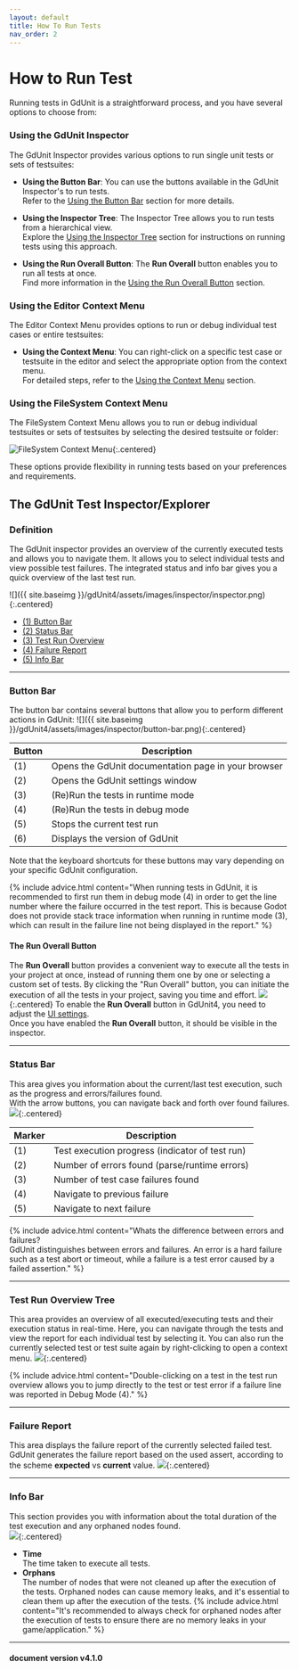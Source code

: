 ```yaml
---
layout: default
title: How To Run Tests
nav_order: 2
---
```


# How to Run Test
Running tests in GdUnit is a straightforward process, and you have several options to choose from:

### Using the GdUnit Inspector
The GdUnit Inspector provides various options to run single unit tests or sets of testsuites:


- **Using the Button Bar**: You can use the buttons available in the GdUnit Inspector's to run tests.<br>
Refer to the [Using the Button Bar](#button-bar) section for more details.

- **Using the Inspector Tree**: The Inspector Tree allows you to run tests from a hierarchical view.<br>
Explore the [Using the Inspector Tree](#test-run-overview-tree) section for instructions on running tests using this approach.

- **Using the Run Overall Button**: The **Run Overall** button enables you to run all tests at once.<br>
Find more information in the [Using the Run Overall Button](#the-run-overall-button) section.

### Using the Editor Context Menu
The Editor Context Menu provides options to run or debug individual test cases or entire testsuites:

- **Using the Context Menu**: You can right-click on a specific test case or testsuite in the editor and select the appropriate option from the context menu.<br>
For detailed steps, refer to the [Using the Context Menu](/gdUnit4/testing/getting-started/#execute-your-test) section.


### Using the FileSystem Context Menu
The FileSystem Context Menu allows you to run or debug individual testsuites or sets of testsuites by selecting the desired testsuite or folder:

![FileSystem Context Menu](/gdUnit4/assets/images/inspector/run-test-filesystem.png){:.centered}

These options provide flexibility in running tests based on your preferences and requirements.

## The GdUnit Test Inspector/Explorer

### Definition
The GdUnit inspector provides an overview of the currently executed tests and allows you to navigate them. It allows you to select individual tests and view possible test failures. The integrated status and info bar gives you a quick overview of the last test run.

![]({{ site.baseimg }}/gdUnit4/assets/images/inspector/inspector.png){:.centered}
- [(1) Button Bar](#button-bar)
- [(2) Status Bar](#status-bar)
- [(3) Test Run Overview](#test-run-overview-tree)
- [(4) Failure Report](#failure-report)
- [(5) Info Bar](#info-bar)

---

### Button Bar
The button bar contains several buttons that allow you to perform different actions in GdUnit:
![]({{ site.baseimg }}/gdUnit4/assets/images/inspector/button-bar.png){:.centered}

|Button|Description|
|--- | --- |
|(1)| Opens the GdUnit documentation page in your browser |
|(2)| Opens the GdUnit settings window |
|(3)| (Re)Run the tests in runtime mode |
|(4)| (Re)Run the tests in debug mode |
|(5)| Stops the current test run |
|(6)| Displays the version of GdUnit |

Note that the keyboard shortcuts for these buttons may vary depending on your specific GdUnit configuration.

{% include advice.html 
content="When running tests in GdUnit, it is recommended to first run them in debug mode (4) in order to get the line number where the failure occurred in the test report. This is because Godot does not provide stack trace information when running in runtime mode (3), which can result in the failure line not being displayed in the report."
%}


#### The Run Overall Button
The **Run Overall** button provides a convenient way to execute all the tests in your project at once, instead of running them one by one or selecting a custom set of tests. By clicking the "Run Overall" button, you can initiate the execution of all the tests in your project, saving you time and effort.
![](/gdUnit4/assets/images/inspector/overall-button.png){:.centered}
To enable the **Run Overall** button in GdUnit4, you need to adjust the [UI settings](/gdUnit4/first_steps/settings/#ui-settings).<br>
Once you have enabled the **Run Overall** button, it should be visible in the inspector.

---

### Status Bar
This area gives you information about the current/last test execution, such as the progress and errors/failures found.<br>
With the arrow buttons, you can navigate back and forth over found failures.<br>
![](/gdUnit4/assets/images/inspector/status-bar.png){:.centered}

|Marker|Description|
|--- | --- |
|(1)| Test execution progress (indicator of test run)|
|(2)| Number of errors found (parse/runtime errors)|
|(3)| Number of test case failures found|
|(4)| Navigate to previous failure |
|(5)| Navigate to next failure |

{% include advice.html 
content="Whats the difference between errors and failures?<br>
GdUnit distinguishes between errors and failures. An error is a hard failure such as a test abort or timeout, while a failure is a test error caused by a failed assertion."
%}

---

### Test Run Overview Tree
This area provides an overview of all executed/executing tests and their execution status in real-time. Here, you can navigate through the tests and view the report for each individual test by selecting it. You can also run the currently selected test or test suite again by right-clicking to open a context menu.
![](/gdUnit4/assets/images/inspector/test-overview.png){:.centered}

{% include advice.html
content="Double-clicking on a test in the test run overview allows you to jump directly to the test or test error if a failure line was reported in Debug Mode (4)."
%}

---

### Failure Report
This area displays the failure report of the currently selected failed test.<br>
GdUnit generates the failure report based on the used assert, according to the scheme **expected** vs **current** value.
![](/gdUnit4/assets/images/inspector/report.png){:.centered}

---

### Info Bar
This section provides you with information about the total duration of the test execution and any orphaned nodes found.<br>
![](/gdUnit4/assets/images/inspector/info-bar.png){:.centered}

* **Time**<br>
    The time taken to execute all tests.
* **Orphans**<br>
     The number of nodes that were not cleaned up after the execution of the tests. Orphaned nodes can cause memory leaks, and it's essential to clean them up after the execution of the tests.
{% include advice.html
content="It's recommended to always check for orphaned nodes after the execution of tests to ensure there are no memory leaks in your game/application." 
%}


---
<h4> document version v4.1.0 </h4>
